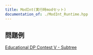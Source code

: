 ```yaml
---
title: ModInt(実行時modセット)
documentation_of: ./ModInt_Runtime.hpp
---
```

## 問題例
[Educational DP Contest  V - Subtree](https://atcoder.jp/contests/dp/tasks/dp_v)